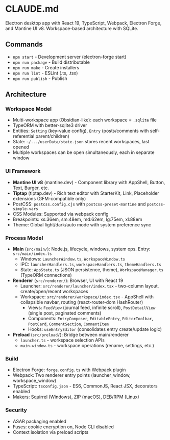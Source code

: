 # CLAUDE.md

Electron desktop app with React 19, TypeScript, Webpack, Electron Forge, and Mantine UI v8. Workspace-based architecture with SQLite.

## Commands

- `npm start` - Development server (electron-forge start)
- `npm run package` - Build distributable
- `npm run make` - Create installers
- `npm run lint` - ESLint (.ts, .tsx)
- `npm run publish` - Publish

## Architecture

### Workspace Model
- Multi-workspace app (Obsidian-like): each workspace = `.sqlite` file
- TypeORM with better-sqlite3 driver
- Entities: `Setting` (key-value config), `Entry` (posts/comments with self-referential parent/children)
- State: `~/.../userData/state.json` stores recent workspaces, last opened
- Multiple workspaces can be open simultaneously, each in separate window

### UI Framework
- **Mantine UI v8** (mantine.dev) - Component library with AppShell, Button, Text, Burger, etc.
- **Tiptap** (tiptap.dev) - Rich text editor with StarterKit, Link, Placeholder extensions (GFM-compatible only)
- PostCSS: `postcss.config.cjs` with `postcss-preset-mantine` and `postcss-simple-vars`
- CSS Modules: Supported via webpack config
- Breakpoints: xs:36em, sm:48em, md:62em, lg:75em, xl:88em
- Theme: Global light/dark/auto mode with system preference sync

### Process Model
- **Main** (`src/main/`): Node.js, lifecycle, windows, system ops. Entry: `src/main/index.ts`
  - Windows: `LauncherWindow.ts`, `WorkspaceWindow.ts`
  - IPC: `launcherHandlers.ts`, `workspaceHandlers.ts`, `themeHandlers.ts`
  - State: `AppState.ts` (JSON persistence, theme), `WorkspaceManager.ts` (TypeORM connections)
- **Renderer** (`src/renderer/`): Browser, UI with React 19
  - Launcher: `src/renderer/launcher/index.tsx` - two-column layout, create/open/recent workspaces
  - Workspace: `src/renderer/workspace/index.tsx` - AppShell with collapsible navbar, routing (react-router-dom HashRouter)
    - Views: `FeedView` (journal feed, infinite scroll), `PostDetailView` (single post, paginated comments)
    - Components: `EntryComposer`, `EditableEntry`, `EditorToolbar`, `PostCard`, `CommentSection`, `CommentItem`
    - Hooks: `useEntryEditor` (consolidates entry create/update logic)
- **Preload** (`src/preload/`): Bridge between main/renderer
  - `launcher.ts` - workspace selection APIs
  - `main-window.ts` - workspace operations (rename, settings, etc.)

### Build
- Electron Forge: `forge.config.ts` with Webpack plugin
- Webpack: Two renderer entry points (launcher_window, workspace_window)
- TypeScript: `tsconfig.json` - ES6, CommonJS, React JSX, decorators enabled
- Makers: Squirrel (Windows), ZIP (macOS), DEB/RPM (Linux)

### Security
- ASAR packaging enabled
- Fuses: cookie encryption on, Node CLI disabled
- Context isolation via preload scripts
